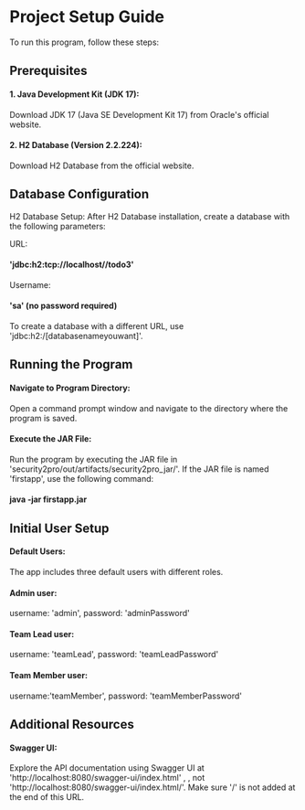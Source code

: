 # Project Setup Guide

To run this program, follow these steps:

## Prerequisites
#### 1. Java Development Kit (JDK 17):
Download JDK 17 (Java SE Development Kit 17) from Oracle's official website.
#### 2. H2 Database (Version 2.2.224):
Download H2 Database from the official website.

## Database Configuration
H2 Database Setup:
After H2 Database installation, create a database with the following parameters:

URL: 
#### 'jdbc:h2:tcp://localhost//todo3'
Username: 
#### 'sa' (no password required)
To create a database with a different URL, use 'jdbc:h2:/[databasenameyouwant]'.
## Running the Program
#### Navigate to Program Directory:
Open a command prompt window and navigate to the directory where the program is saved.
#### Execute the JAR File:
Run the program by executing the JAR file in 'security2pro/out/artifacts/security2pro_jar/'. If the JAR file is named 'firstapp', use the following command:
#### java -jar firstapp.jar
## Initial User Setup
#### Default Users:
The app includes three default users with different roles.
#### Admin user:
username: 'admin', password: 'adminPassword'
#### Team Lead user:
username: 'teamLead', password: 'teamLeadPassword'
#### Team Member user:
username:'teamMember', password: 'teamMemberPassword'

## Additional Resources
#### Swagger UI:
Explore the API documentation using Swagger UI at 'http://localhost:8080/swagger-ui/index.html' ,
, not 'http://localhost:8080/swagger-ui/index.html/'. Make sure '/' is not added at the end of this URL.

